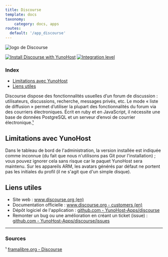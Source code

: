 ```yaml
---
title: Discourse
template: docs
taxonomy:
    category: docs, apps
routes:
  default: '/app_discourse'
---
```


![logo de Discourse](image://discourse_logo.svg?resize=,80)

[![Install Discourse with YunoHost](https://install-app.yunohost.org/install-with-yunohost.png)](https://install-app.yunohost.org/?app=discourse) [![Integration level](https://dash.yunohost.org/integration/discourse.svg)](https://ci-apps.yunohost.org/jenkins/job/discourse%20%28Community%29/lastBuild/consoleFull)

### Index

- [Limitations avec YunoHost](#limitations-avec-yunohost)
- [Liens utiles](#liens-utiles)

Discourse dispose des fonctionnalités usuelles d’un forum de discussion : utilisateurs, discussions, recherche, messages privés, etc. Le mode « liste de diffusion » permet d’utiliser la plupart des fonctionnalités du forum via des courriers électroniques. Écrit en ruby et en JavaScript, il nécessite une base de données PostgreSQL et un serveur d’envoi de courrier électronique.[¹](#sources)

## Limitations avec YunoHost

Dans le tableau de bord de l'administration, la version installée est indiquée comme inconnue (du fait que nous n'utilisons pas Git pour l'installation) ; vous pouvez ignorer cela sans risque car le paquet YunoHost sera maintenu. Sur les appareils ARM, les avatars générés par défaut ne portent pas les initiales du profil (il ne s'agit que d'un simple disque).

## Liens utiles

 + Site web : [www.discourse.org (en)](https://www.discourse.org/)
 + Documentation officielle : [www.discourse.org - customers (en)](https://www.discourse.org/customers)
 + Dépôt logiciel de l'application : [github.com - YunoHost-Apps/discourse](https://github.com/YunoHost-Apps/discourse_ynh)
 + Remonter un bug ou une amélioration en créant un ticket (issue) : [github.com - YunoHost-Apps/discourse/issues](https://github.com/YunoHost-Apps/discourse_ynh/issues)

 ------

### Sources

¹ [framalibre.org - Discourse](https://framalibre.org/content/discourse)
